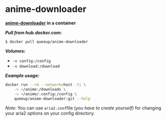 # anime-downloader

**[anime-downloader](https://github.com/anime-dl/anime-downloader) in a container**



**_Pull from hub.docker.com:_**
```
$ docker pull queeup/anime-downloader
```

**_Volumes:_**
 - `-v config:/config`
 - `-v download:/download`

**_Example usage:_**
```bash
docker run --rm --network=host -ti \
    -v ~/anime:/downloads \
    -v ~/anime/.config:/config \
    queeup/anime-downloader:git --help
````

*Note:* You can use `aria2.conf`file (*you have to create yourself*) for changing your aria2 options on your config directory.

